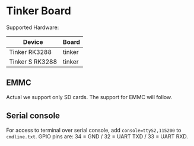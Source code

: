 # Tinker Board

Supported Hardware:

| Device | Board | 
|--------|-----------|
| Tinker RK3288 | tinker |
| Tinker S RK3288 | tinker |

## EMMC

Actual we support only SD cards. The support for EMMC will follow.

## Serial console

For access to terminal over serial console, add `console=ttyS2,115200` to `cmdline.txt`. GPIO pins are: 34 = GND / 32 = UART TXD / 33 = UART RXD.

